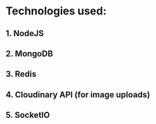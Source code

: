 # Technologies used:

## 1. NodeJS
## 2. MongoDB
## 3. Redis
## 4. Cloudinary API (for image uploads)
## 5. SocketIO
